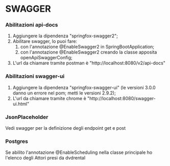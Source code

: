 # SWAGGER

### Abilitazioni api-docs

1. Aggiungere la dipendenza "springfox-swagger2";
2. Abilitare swagger, lo puoi fare:
   1. con l'annotazione @EnableSwagger2 in SpringBootApplication;
   2. con l'annotazione @EnableSwagger2 creando la classe apposita openApiSwaggerConfig;
3. L'url da chiamare tramite postman è "http://localhost:8080/v2/api-docs"

### Abilitazioni swagger-ui

1. Aggiungere la dipendenza "springfox-swagger-ui" (le versioni 3.0.0 danno un errore nel pom; metti le versioni 2.9.2);
3. L'url da chiamare tramite chrome è "http://localhost:8080/swagger-ui.html"

### JsonPlaceholder

Vedi swagger per la definizione degli endpoint get e post

### Postgres

Se abilito l'annotazione @EnableScheduling nella classe principale ho l'elenco degli Attori presi da dvdrental